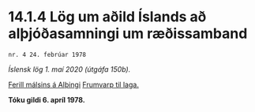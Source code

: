# 14.1.4 Lög um aðild Íslands að alþjóðasamningi um ræðissamband

`nr. 4 24. febrúar 1978`

_Íslensk lög 1. maí 2020 (útgáfa 150b)._

[Ferill málsins á Alþingi](https://www.althingi.is/thingstorf/thingmalalistar-eftir-thingum/ferill/?ltg=99&mnr=35)
[Frumvarp til laga.](https://www.althingi.is/altext/99/s/pdf/0036.pdf)

**Tóku gildi 6. apríl 1978.**

